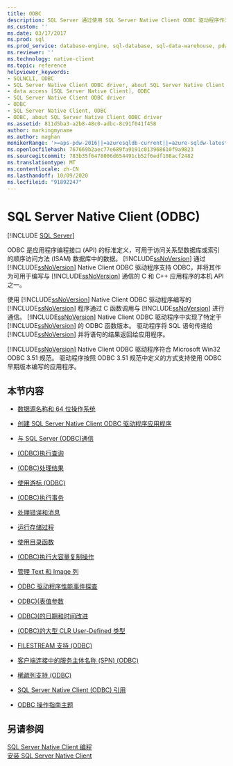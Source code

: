 ```yaml
---
title: ODBC
description: SQL Server 通过使用 SQL Server Native Client ODBC 驱动程序作为与 SQL Server 通信的 C 和 c + + 应用程序的本机 API 来支持 ODBC。
ms.custom: ''
ms.date: 03/17/2017
ms.prod: sql
ms.prod_service: database-engine, sql-database, sql-data-warehouse, pdw
ms.reviewer: ''
ms.technology: native-client
ms.topic: reference
helpviewer_keywords:
- SQLNCLI, ODBC
- SQL Server Native Client ODBC driver, about SQL Server Native Client ODBC driver
- data access [SQL Server Native Client], ODBC
- SQL Server Native Client ODBC driver
- ODBC
- SQL Server Native Client, ODBC
- ODBC, about SQL Server Native Client ODBC driver
ms.assetid: 811d5ba3-a2b8-48c0-adbc-8c91f041f458
author: markingmyname
ms.author: maghan
monikerRange: '>=aps-pdw-2016||=azuresqldb-current||=azure-sqldw-latest||>=sql-server-2016||=sqlallproducts-allversions||>=sql-server-linux-2017||=azuresqldb-mi-current'
ms.openlocfilehash: 767669b2aec77e689fa9191c013968610f9a9823
ms.sourcegitcommit: 783b35f6478006d654491cb52f6edf108acf2482
ms.translationtype: MT
ms.contentlocale: zh-CN
ms.lasthandoff: 10/09/2020
ms.locfileid: "91892247"
---
```

# <a name="sql-server-native-client-odbc"></a>SQL Server Native Client (ODBC)
[!INCLUDE [SQL Server](../../../includes/applies-to-version/sql-asdb-asdbmi-asa-pdw.md)]

  ODBC 是应用程序编程接口 (API) 的标准定义，可用于访问关系型数据库或索引的顺序访问方法 (ISAM) 数据库中的数据。 [!INCLUDE[ssNoVersion](../../../includes/ssnoversion-md.md)] 通过 [!INCLUDE[ssNoVersion](../../../includes/ssnoversion-md.md)] Native Client ODBC 驱动程序支持 ODBC，并将其作为可用于编写与 [!INCLUDE[ssNoVersion](../../../includes/ssnoversion-md.md)] 通信的 C 和 C++ 应用程序的本机 API 之一。  
  
 使用 [!INCLUDE[ssNoVersion](../../../includes/ssnoversion-md.md)] Native Client ODBC 驱动程序编写的 [!INCLUDE[ssNoVersion](../../../includes/ssnoversion-md.md)] 程序通过 C 函数调用与 [!INCLUDE[ssNoVersion](../../../includes/ssnoversion-md.md)] 进行通信。 [!INCLUDE[ssNoVersion](../../../includes/ssnoversion-md.md)] Native Client ODBC 驱动程序中实现了特定于 [!INCLUDE[ssNoVersion](../../../includes/ssnoversion-md.md)] 的 ODBC 函数版本。 驱动程序将 SQL 语句传递给 [!INCLUDE[ssNoVersion](../../../includes/ssnoversion-md.md)] 并将语句的结果返回给应用程序。  
  
 [!INCLUDE[ssNoVersion](../../../includes/ssnoversion-md.md)] Native Client ODBC 驱动程序符合 Microsoft Win32 ODBC 3.51 规范。 驱动程序按照 ODBC 3.51 规范中定义的方式支持使用 ODBC 早期版本编写的应用程序。  
  
## <a name="in-this-section"></a>本节内容  
  
-   [数据源名称和 64 位操作系统](../../../relational-databases/native-client/odbc/data-source-names-and-64-bit-operating-systems.md)  
  
-   [创建 SQL Server Native Client ODBC 驱动程序应用程序](../../../relational-databases/native-client/odbc/creating-a-driver-application.md)  
  
-   [与 SQL Server &#40;ODBC&#41;通信 ](../../../relational-databases/native-client-odbc-communication/communicating-with-sql-server-odbc.md)  
  
-   [&#40;ODBC&#41;执行查询 ](../../../relational-databases/native-client-odbc-queries/executing-queries-odbc.md)  
  
-   [&#40;ODBC&#41;处理结果 ](../../../relational-databases/native-client-odbc-results/processing-results-odbc.md)  
  
-   [使用游标 &#40;ODBC&#41;](../../../relational-databases/native-client-odbc-cursors/using-cursors-odbc.md)  
  
-   [&#40;ODBC&#41;执行事务 ](./performing-transactions-in-odbc.md)  
  
-   [处理错误和消息](../../../relational-databases/native-client-odbc-error-messages/handling-errors-and-messages.md)  
  
-   [运行存储过程](../../../relational-databases/native-client-odbc-stored-procedures/running-stored-procedures.md)  
  
-   [使用目录函数](../../../relational-databases/native-client/odbc/using-catalog-functions.md)  
  
-   [&#40;ODBC&#41;执行大容量复制操作 ](../../../relational-databases/native-client-odbc-bulk-copy-operations/performing-bulk-copy-operations-odbc.md)  
  
-   [管理 Text 和 Image 列](../../../relational-databases/native-client-odbc-text-image-columns/managing-text-and-image-columns.md)  
  
-   [ODBC 驱动程序性能事件探查](../../../relational-databases/native-client/odbc/profiling-odbc-driver-performance.md)  
  
-   [ODBC&#41;&#40;表值参数 ](../../../relational-databases/native-client-odbc-table-valued-parameters/table-valued-parameters-odbc.md)  
  
-   [ODBC&#41;&#40;的日期和时间改进 ](../../../relational-databases/native-client-odbc-date-time/date-and-time-improvements-odbc.md)  
  
-   [&#40;ODBC&#41;的大型 CLR User-Defined 类型 ](../../../relational-databases/native-client/odbc/large-clr-user-defined-types-odbc.md)  
  
-   [FILESTREAM 支持 &#40;ODBC&#41;](../../../relational-databases/native-client/odbc/filestream-support-odbc.md)  
  
-   [客户端连接中的服务主体名称 (SPN) (ODBC)](../../../relational-databases/native-client/odbc/service-principal-names-spns-in-client-connections-odbc.md)  
  
-   [稀疏列支持 &#40;ODBC&#41;](../../../relational-databases/native-client/odbc/sparse-columns-support-odbc.md)  
  
-   [SQL Server Native Client &#40;ODBC&#41; 引用]()  
  
-   [ODBC 操作指南主题](../../../relational-databases/native-client-odbc-how-to/odbc-how-to-topics.md)  
  
## <a name="see-also"></a>另请参阅  
 [SQL Server Native Client 编程](../../../relational-databases/native-client/sql-server-native-client-programming.md)   
 [安装 SQL Server Native Client](../../../relational-databases/native-client/applications/installing-sql-server-native-client.md)  
  
